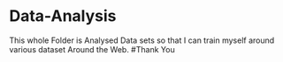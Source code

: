 # Data-Analysis
  This whole Folder is Analysed Data sets so that I can train myself around various dataset Around the Web.
            #Thank You
